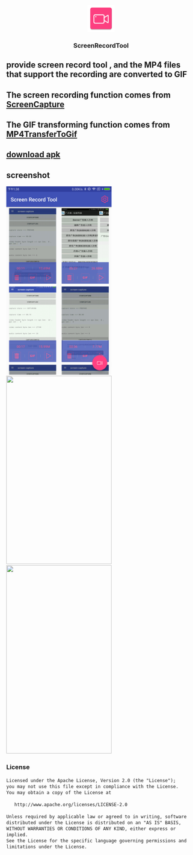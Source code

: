 <p align="center">
	<img width="72" height="72" src="art/ic_launcher-web.png"/>
</p>
<h3 align="center">ScreenRecordTool</h3>

## provide screen record tool , and the MP4 files that support the recording are converted to GIF

## The screen recording function comes from [ScreenCapture][1]

## The GIF transforming function comes from [MP4TransferToGif][2]

## [download apk][3]

## screenshot

<img src="art/main.png" width="280px" height="500px"/><img src="art/screen_1.gif" width="280px" height="500px"/><img src="art/screen_2.gif" width="280px" height="500px"/>

### License

    Licensed under the Apache License, Version 2.0 (the "License");
    you may not use this file except in compliance with the License.
    You may obtain a copy of the License at

       http://www.apache.org/licenses/LICENSE-2.0

    Unless required by applicable law or agreed to in writing, software
    distributed under the License is distributed on an "AS IS" BASIS,
    WITHOUT WARRANTIES OR CONDITIONS OF ANY KIND, either express or implied.
    See the License for the specific language governing permissions and
    limitations under the License.

[1]: https://github.com/HelloHuDi/ScreenCapture
[2]: https://github.com/HelloHuDi/MP4TransferToGif
[3]: https://raw.githubusercontent.com/HelloHuDi/ScreenRecordTool/master/app/release/app-release.apk
